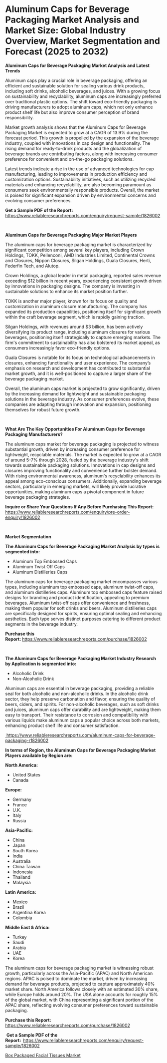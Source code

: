 <p><h1>Aluminum Caps for Beverage Packaging Market Analysis and Market Size: Global Industry Overview, Market Segmentation and Forecast (2025 to 2032)</h1></p><p><strong>Aluminum Caps for Beverage Packaging Market Analysis and Latest Trends</strong></p>
<p><p>Aluminum caps play a crucial role in beverage packaging, offering an efficient and sustainable solution for sealing various drink products, including soft drinks, alcoholic beverages, and juices. With a growing focus on sustainability and recyclability, aluminum caps are increasingly preferred over traditional plastic options. The shift toward eco-friendly packaging is driving manufacturers to adopt aluminum caps, which not only enhance product shelf life but also improve consumer perception of brand responsibility.</p><p>Market growth analysis shows that the Aluminum Caps for Beverage Packaging Market is expected to grow at a CAGR of 13.9% during the forecast period. This growth is propelled by the expansion of the beverage industry, coupled with innovations in cap design and functionality. The rising demand for ready-to-drink products and the globalization of beverage brands are contributing factors, along with increasing consumer preference for convenient and on-the-go packaging solutions.</p><p>Latest trends indicate a rise in the use of advanced technologies for cap manufacturing, leading to improvements in production efficiency and customization options. Sustainability initiatives, such as utilizing recycled materials and enhancing recyclability, are also becoming paramount as consumers seek environmentally responsible products. Overall, the market is poised for significant expansion driven by environmental concerns and evolving consumer preferences.</p></p>
<p><strong>Get a Sample PDF of the Report:&nbsp;</strong> <a href="https://www.reliableresearchreports.com/enquiry/request-sample/1826002?utm_campaign=2227&utm_medium=2&utm_source=Github&utm_content=ia&utm_term=09022025&utm_id=aluminum-caps-for-beverage-packaging">https://www.reliableresearchreports.com/enquiry/request-sample/1826002</a></p>
<p>&nbsp;</p>
<p><strong>Aluminum Caps for Beverage Packaging Major Market Players</strong></p>
<p><p>The aluminum caps for beverage packaging market is characterized by significant competition among several key players, including Crown Holdings, TOKK, Pellenconi, AMD Industries Limited, Continental Crowns and Closures, Nippon Closures, Silgan Holdings, Guala Closures, Herti, Federfin Tech, and Alutop. </p><p>Crown Holdings, a global leader in metal packaging, reported sales revenue exceeding $12 billion in recent years, experiencing consistent growth driven by innovations in packaging designs. The company is investing in sustainable solutions to enhance its market position further.</p><p>TOKK is another major player, known for its focus on quality and customization in aluminum closure manufacturing. The company has expanded its production capabilities, positioning itself for significant growth within the craft beverage segment, which is rapidly gaining traction.</p><p>Silgan Holdings, with revenues around $3 billion, has been actively diversifying its product range, including aluminum closures for various beverages, positioning itself strategically to capture emerging markets. The firm's commitment to sustainability has also bolstered its market appeal, as consumers increasingly favor eco-friendly options.</p><p>Guala Closures is notable for its focus on technological advancements in closures, enhancing functionality and user experience. The company’s emphasis on research and development has contributed to substantial market growth, and it is well-positioned to capture a larger share of the beverage packaging market.</p><p>Overall, the aluminum caps market is projected to grow significantly, driven by the increasing demand for lightweight and sustainable packaging solutions in the beverage industry. As consumer preferences evolve, these companies are adapting through innovation and expansion, positioning themselves for robust future growth.</p></p>
<p>&nbsp;</p>
<p><strong>What Are The Key Opportunities For Aluminum Caps for Beverage Packaging Manufacturers?</strong></p>
<p><p>The aluminum caps market for beverage packaging is projected to witness substantial growth, driven by increasing consumer preference for lightweight, recyclable materials. The market is expected to grow at a CAGR of around 5-7% through 2028, fueled by the beverage industry's shift towards sustainable packaging solutions. Innovations in cap designs and closures improving functionality and convenience further bolster demand. With rising environmental awareness, aluminum's recyclability enhances its appeal among eco-conscious consumers. Additionally, expanding beverage sectors, particularly in emerging markets, will likely provide lucrative opportunities, making aluminum caps a pivotal component in future beverage packaging strategies.</p></p>
<p><strong>Inquire or Share Your Questions If Any Before Purchasing This Report:</strong> <a href="https://www.reliableresearchreports.com/enquiry/pre-order-enquiry/1826002?utm_campaign=2227&utm_medium=2&utm_source=Github&utm_content=ia&utm_term=09022025&utm_id=aluminum-caps-for-beverage-packaging">https://www.reliableresearchreports.com/enquiry/pre-order-enquiry/1826002</a></p>
<p>&nbsp;</p>
<p><strong>Market Segmentation</strong></p>
<p><strong>The Aluminum Caps for Beverage Packaging Market Analysis by types is segmented into:</strong></p>
<p><ul><li>Aluminum Top Embossed Caps</li><li>Aluminum Twist Off Caps</li><li>Aluminum Distilleries Caps</li></ul></p>
<p><p>The aluminum caps for beverage packaging market encompasses various types, including aluminum top embossed caps, aluminum twist-off caps, and aluminum distilleries caps. Aluminum top embossed caps feature raised designs for branding and product identification, appealing to premium beverages. Aluminum twist-off caps offer convenience and freshness, making them popular for soft drinks and beers. Aluminum distilleries caps are specifically designed for spirits, ensuring optimal sealing and enhancing aesthetics. Each type serves distinct purposes catering to different product segments in the beverage industry.</p></p>
<p><strong>Purchase this Report:&nbsp;</strong><a href="https://www.reliableresearchreports.com/purchase/1826002?utm_campaign=2227&utm_medium=2&utm_source=Github&utm_content=ia&utm_term=09022025&utm_id=aluminum-caps-for-beverage-packaging">https://www.reliableresearchreports.com/purchase/1826002</a></p>
<p>&nbsp;</p>
<p><strong>The Aluminum Caps for Beverage Packaging Market Industry Research by Application is segmented into:</strong></p>
<p><ul><li>Alcoholic Drink</li><li>Non-Alcoholic Drink</li></ul></p>
<p><p>Aluminum caps are essential in beverage packaging, providing a reliable seal for both alcoholic and non-alcoholic drinks. In the alcoholic drink sector, they help preserve carbonation and flavor, ensuring the quality of beers, ciders, and spirits. For non-alcoholic beverages, such as soft drinks and juices, aluminum caps offer durability and are lightweight, making them easy to transport. Their resistance to corrosion and compatibility with various liquids make aluminum caps a popular choice across both markets, enhancing product shelf life and consumer satisfaction.</p></p>
<p><a href="https://www.reliableresearchreports.com/aluminum-caps-for-beverage-packaging-r1826002?utm_campaign=2227&utm_medium=2&utm_source=Github&utm_content=ia&utm_term=09022025&utm_id=aluminum-caps-for-beverage-packaging">&nbsp;https://www.reliableresearchreports.com/aluminum-caps-for-beverage-packaging-r1826002</a></p>
<p><strong>In terms of Region, the Aluminum Caps for Beverage Packaging Market Players available by Region are:</strong></p>
<p>
    <p> <strong> North America: </strong>
        <ul>
            <li>United States</li>
            <li>Canada</li>
        </ul>
        </p> 
    <p> <strong> Europe: </strong>
        <ul>
            <li>Germany</li>
            <li>France</li>
            <li>U.K.</li>
            <li>Italy</li>
            <li>Russia</li>
        </ul>
        </p> 
    <p> <strong> Asia-Pacific: </strong>
        <ul>
            <li>China</li>
            <li>Japan</li>
            <li>South Korea</li>
            <li>India</li>
            <li>Australia</li>
            <li>China Taiwan</li>
            <li>Indonesia</li>
            <li>Thailand</li>
            <li>Malaysia</li>
        </ul>
        </p> 
    <p> <strong> Latin America: </strong>
        <ul>
            <li>Mexico</li>
            <li>Brazil</li>
            <li>Argentina Korea</li>
            <li>Colombia</li>
        </ul>
        </p> 
    <p> <strong> Middle East & Africa: </strong>
        <ul>
            <li>Turkey</li>
            <li>Saudi</li>
            <li>Arabia</li>
            <li>UAE</li>
            <li>Korea</li>
        </ul>
    </p>
    </p>
<p><p>The aluminum caps for beverage packaging market is witnessing robust growth, particularly across the Asia-Pacific (APAC) and North American regions. APAC is poised to dominate the market, driven by increasing demand for beverage products, projected to capture approximately 40% market share. North America follows closely with an estimated 30% share, while Europe holds around 20%. The USA alone accounts for roughly 15% of the global market, with China representing a significant portion of the APAC share, reflecting evolving consumer preferences toward sustainable packaging.</p></p>
<p><strong>Purchase this Report: </strong><a href="https://www.reliableresearchreports.com/purchase/1826002?utm_campaign=2227&utm_medium=2&utm_source=Github&utm_content=ia&utm_term=09022025&utm_id=aluminum-caps-for-beverage-packaging">https://www.reliableresearchreports.com/purchase/1826002</a></p>
<p>&nbsp;<strong>Get a Sample PDF of the Report:&nbsp;&nbsp;</strong><a href="https://www.reliableresearchreports.com/enquiry/request-sample/1826002?utm_campaign=2227&utm_medium=2&utm_source=Github&utm_content=ia&utm_term=09022025&utm_id=aluminum-caps-for-beverage-packaging">https://www.reliableresearchreports.com/enquiry/request-sample/1826002</a></p>
<p><strong></strong></p>
<p><p><a href="https://github.com/tambraunrue691969/Market-Research-Report-List-1/blob/main/box-packaged-facial-tissues-market.md?utm_campaign=2227&utm_medium=2&utm_source=Github&utm_content=ia&utm_term=09022025&utm_id=aluminum-caps-for-beverage-packaging">Box Packaged Facial Tissues Market</a></p></p>